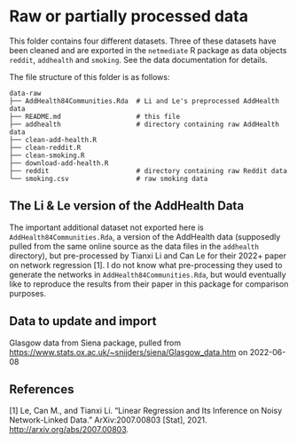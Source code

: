 # Raw or partially processed data

This folder contains four different datasets. Three of these datasets have
been cleaned and are exported in the `netmediate` R package as data objects
`reddit`, `addhealth` and `smoking`. See the data documentation for details.

The file structure of this folder is as follows:

```
data-raw
├── AddHealth84Communities.Rda  # Li and Le's preprocessed AddHealth data
├── README.md                   # this file
├── addhealth                   # directory containing raw AddHealth data
├── clean-add-health.R
├── clean-reddit.R
├── clean-smoking.R
├── download-add-health.R
├── reddit                      # directory containing raw Reddit data
└── smoking.csv                 # raw smoking data
```

## The Li & Le version of the AddHealth Data

The important additional dataset not exported here is
`AddHealth84Communities.Rda`, a version of the AddHealth data (supposedly pulled
from the same online source as the data files in the `addhealth` directory), but
pre-processed by Tianxi Li and Can Le for their 2022+ paper on network 
regression [1]. I do not know what pre-processing they used to generate the 
networks in `AddHealth84Communities.Rda`, but would eventually like to
reproduce the results from their paper in this package for comparison purposes.

## Data to update and import

Glasgow data from Siena package, pulled from <https://www.stats.ox.ac.uk/~snijders/siena/Glasgow_data.htm> on 2022-06-08


## References

[1] Le, Can M., and Tianxi Li. “Linear Regression and Its Inference on Noisy Network-Linked Data.” ArXiv:2007.00803 [Stat], 2021. <http://arxiv.org/abs/2007.00803>.
